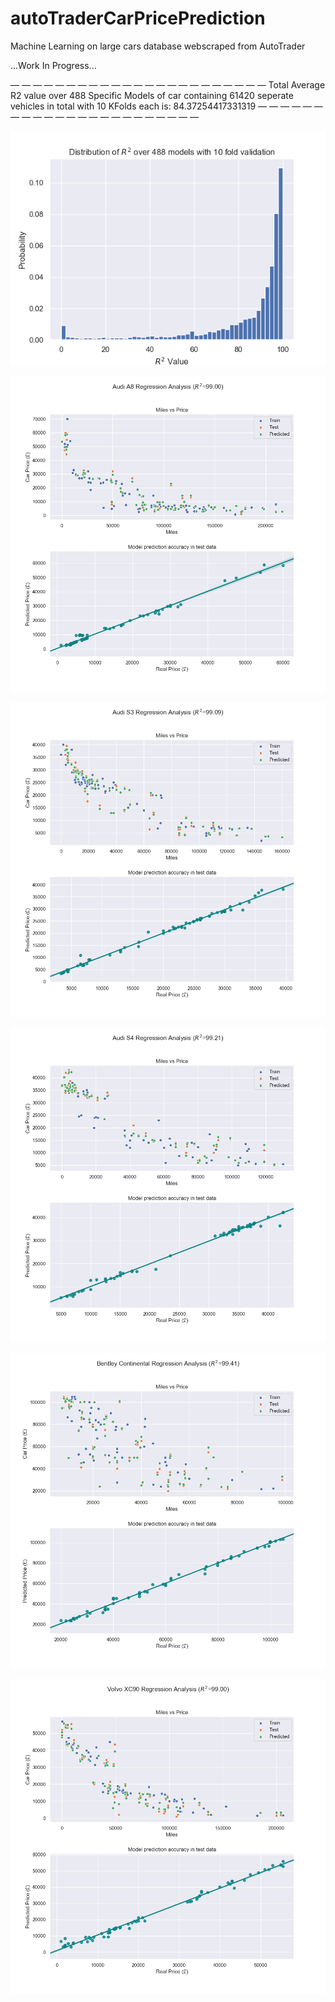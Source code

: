 # autoTraderCarPricePrediction
Machine Learning on large cars database webscraped from AutoTrader

...Work In Progress...

   — — — — — — — — — — — — — — — — — — — — — — — 
  Total Average R2 value over 488 Specific Models of car containing 61420 seperate vehicles in total with 10 KFolds each is: 84.37254417331319
   — — — — — — — — — — — — — — — — — — — — — — — 

<p align="center"><img src="r2HistPricePrediction.png" /></p>

<p align="center"><img src="plots/Audi_A8_Plot.png" /></p>

<p align="center"><img src="plots/Audi_S3_Plot.png" /></p>

<p align="center"><img src="plots/Audi_S4_Plot.png" /></p>

<p align="center"><img src="plots/Bentley_Continental_Plot.png" /></p>

<p align="center"><img src="plots/Volvo_XC90_Plot.png" /></p>



